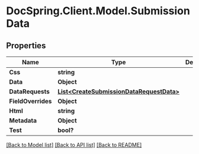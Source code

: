 # DocSpring.Client.Model.SubmissionData
## Properties

Name | Type | Description | Notes
------------ | ------------- | ------------- | -------------
**Css** | **string** |  | [optional] 
**Data** | **Object** |  | 
**DataRequests** | [**List&lt;CreateSubmissionDataRequestData&gt;**](CreateSubmissionDataRequestData.md) |  | [optional] 
**FieldOverrides** | **Object** |  | [optional] 
**Html** | **string** |  | [optional] 
**Metadata** | **Object** |  | [optional] 
**Test** | **bool?** |  | [optional] 

[[Back to Model list]](../README.md#documentation-for-models) [[Back to API list]](../README.md#documentation-for-api-endpoints) [[Back to README]](../README.md)


